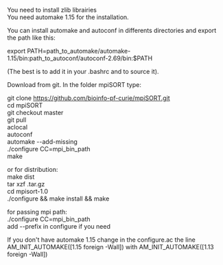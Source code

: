 You need to install zlib librairies <br />
You need automake 1.15 for the installation. <br />

You can install automake and autoconf in differents directories and export the path like this: <br />

export PATH=path_to_automake/automake-1.15/bin:path_to_autoconf/autoconf-2.69/bin:$PATH <br />

(The best is to add it in your .bashrc and to source it).

Download from git. In the folder mpiSORT type: <br />

git clone https://github.com/bioinfo-pf-curie/mpiSORT.git <br />
cd mpiSORT <br />
git checkout master <br />
git pull <br />
aclocal  <br />
autoconf  <br />
automake --add-missing  <br />
./configure CC=mpi_bin_path   <br />
 make <br />

or for distribution: <br />
make dist  <br />
tar xzf .tar.gz  <br />
cd mpisort-1.0  <br />
./configure && make install && make<br />

for passing mpi path: <br />
./configure CC=mpi_bin_path  <br />
add --prefix in configure if you need  <br />

If you don't have automake 1.15 change in the configure.ac the line
AM_INIT_AUTOMAKE([1.15 foreign -Wall]) with AM_INIT_AUTOMAKE([1.13 foreign -Wall]) 

